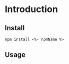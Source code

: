# Introduction

<!-- Tell about the project -->

## Install

```shell
npm install <%- npmName %>
```

## Usage

<!-- Tell about how to use the project, give code examples -->
